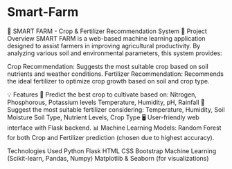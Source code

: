 # Smart-Farm

🌾 SMART FARM - Crop & Fertilizer Recommendation System
🚀 Project Overview
SMART FARM is a web-based machine learning application designed to assist farmers in improving agricultural productivity. By analyzing various soil and environmental parameters, this system provides:

Crop Recommendation: Suggests the most suitable crop based on soil nutrients and weather conditions.
Fertilizer Recommendation: Recommends the ideal fertilizer to optimize crop growth based on soil and crop type.

💡 Features
🌱 Predict the best crop to cultivate based on:
Nitrogen, Phosphorous, Potassium levels
Temperature, Humidity, pH, Rainfall
🌾 Suggest the most suitable fertilizer considering:
Temperature, Humidity, Soil Moisture
Soil Type, Nutrient Levels, Crop Type
🖥️ User-friendly web interface with Flask backend.
📊 Machine Learning Models:
Random Forest for both Crop and Fertilizer prediction (chosen due to highest accuracy).

Technologies Used
Python
Flask
HTML
CSS
Bootstrap
Machine Learning (Scikit-learn, Pandas, Numpy)
Matplotlib & Seaborn (for visualizations)
